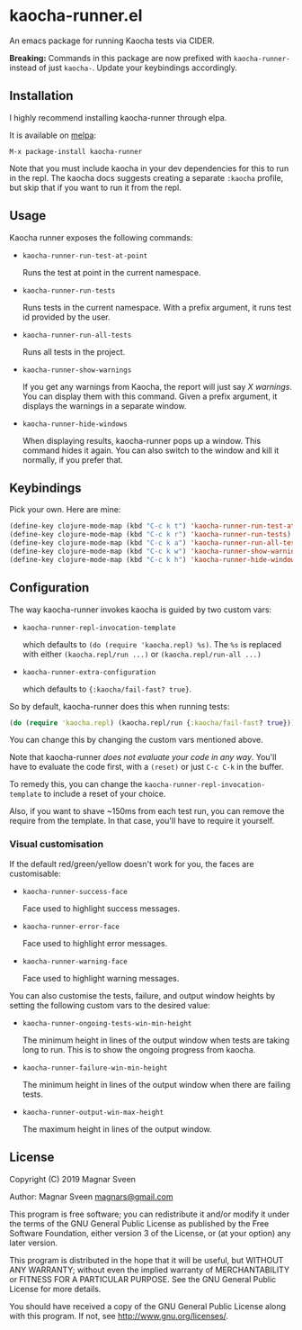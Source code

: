 # kaocha-runner.el

An emacs package for running Kaocha tests via CIDER.

**Breaking:** Commands in this package are now prefixed with `kaocha-runner-`
instead of just `kaocha-`. Update your keybindings accordingly.

## Installation

I highly recommend installing kaocha-runner through elpa.

It is available on [melpa](http://melpa.milkbox.net/):

    M-x package-install kaocha-runner

Note that you must include kaocha in your dev dependencies for this to run in
the repl. The kaocha docs suggests creating a separate `:kaocha` profile, but
skip that if you want to run it from the repl.

## Usage

Kaocha runner exposes the following commands:

- `kaocha-runner-run-test-at-point`

   Runs the test at point in the current namespace.

- `kaocha-runner-run-tests`

   Runs tests in the current namespace. With a prefix argument, it runs test id provided by the user.

- `kaocha-runner-run-all-tests`

   Runs all tests in the project.

- `kaocha-runner-show-warnings`

   If you get any warnings from Kaocha, the report will just say *X warnings*.
   You can display them with this command. Given a prefix argument, it
   displays the warnings in a separate window.

- `kaocha-runner-hide-windows`

   When displaying results, kaocha-runner pops up a window. This command hides
   it again. You can also switch to the window and kill it normally, if you
   prefer that.

## Keybindings

Pick your own. Here are mine:

```cl
(define-key clojure-mode-map (kbd "C-c k t") 'kaocha-runner-run-test-at-point)
(define-key clojure-mode-map (kbd "C-c k r") 'kaocha-runner-run-tests)
(define-key clojure-mode-map (kbd "C-c k a") 'kaocha-runner-run-all-tests)
(define-key clojure-mode-map (kbd "C-c k w") 'kaocha-runner-show-warnings)
(define-key clojure-mode-map (kbd "C-c k h") 'kaocha-runner-hide-windows)
```

## Configuration

The way kaocha-runner invokes kaocha is guided by two custom vars:

- `kaocha-runner-repl-invocation-template`

    which defaults to `(do (require 'kaocha.repl) %s)`. The `%s` is replaced
    with either `(kaocha.repl/run ...)` or `(kaocha.repl/run-all ...)`

- `kaocha-runner-extra-configuration`

    which defaults to `{:kaocha/fail-fast? true}`.

So by default, kaocha-runner does this when running tests:

```clj
(do (require 'kaocha.repl) (kaocha.repl/run {:kaocha/fail-fast? true}))
```

You can change this by changing the custom vars mentioned above.

Note that kaocha-runner *does not evaluate your code in any way*. You'll have to
evaluate the code first, with a `(reset)` or just `C-c C-k` in the buffer.

To remedy this, you can change the `kaocha-runner-repl-invocation-template` to
include a reset of your choice.

Also, if you want to shave ~150ms from each test run, you can remove the require
from the template. In that case, you'll have to require it yourself.

### Visual customisation

If the default red/green/yellow doesn't work for you, the faces are customisable:

- `kaocha-runner-success-face`

    Face used to highlight success messages.

- `kaocha-runner-error-face`

    Face used to highlight error messages.

- `kaocha-runner-warning-face`

    Face used to highlight warning messages.

You can also customise the tests, failure, and output window heights by setting
the following custom vars to the desired value:

- `kaocha-runner-ongoing-tests-win-min-height`

    The minimum height in lines of the output window when tests are taking long
    to run. This is to show the ongoing progress from kaocha.

- `kaocha-runner-failure-win-min-height`

    The minimum height in lines of the output window when there are failing tests.

- `kaocha-runner-output-win-max-height`

    The maximum height in lines of the output window.

## License

Copyright (C) 2019 Magnar Sveen

Author: Magnar Sveen <magnars@gmail.com>

This program is free software; you can redistribute it and/or modify
it under the terms of the GNU General Public License as published by
the Free Software Foundation, either version 3 of the License, or
(at your option) any later version.

This program is distributed in the hope that it will be useful,
but WITHOUT ANY WARRANTY; without even the implied warranty of
MERCHANTABILITY or FITNESS FOR A PARTICULAR PURPOSE.  See the
GNU General Public License for more details.

You should have received a copy of the GNU General Public License
along with this program.  If not, see <http://www.gnu.org/licenses/>.
